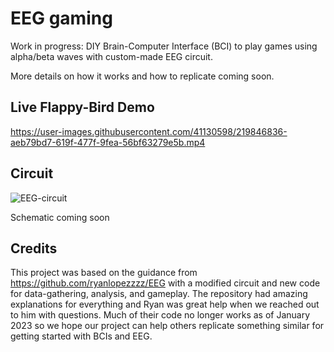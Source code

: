 # EEG gaming
Work in progress: DIY Brain-Computer Interface (BCI) to play games using alpha/beta waves with custom-made EEG circuit.

More details on how it works and how to replicate coming soon.

## Live Flappy-Bird Demo
https://user-images.githubusercontent.com/41130598/219846836-aeb79bd7-619f-477f-9fea-56bf63279e5b.mp4

## Circuit
![EEG-circuit](https://user-images.githubusercontent.com/41130598/219847191-df59c969-152d-49f6-9052-b21f6ea1c098.png)

Schematic coming soon

## Credits

This project was based on the guidance from https://github.com/ryanlopezzzz/EEG with a modified circuit and new code for data-gathering, analysis, and gameplay. The repository had amazing explanations for everything and Ryan was great help when we reached out to him with questions. Much of their code no longer works as of January 2023 so we hope our project can help others replicate something similar for getting started with BCIs and EEG.
